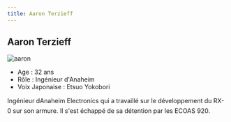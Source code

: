 ```yaml
---
title: Aaron Terzieff
---
```


Aaron Terzieff
--------------

![aaron](/images/stories/saga/unicorn/persos/anaheim/aaron.jpg)
- Age : 32 ans  
- Rôle : Ingénieur d'Anaheim  
- Voix Japonaise : Etsuo Yokobori 


Ingénieur dAnaheim Electronics qui a travaillé sur le développement du RX-0 sur son armure. Il s'est échappé de sa détention par les ECOAS 920.



